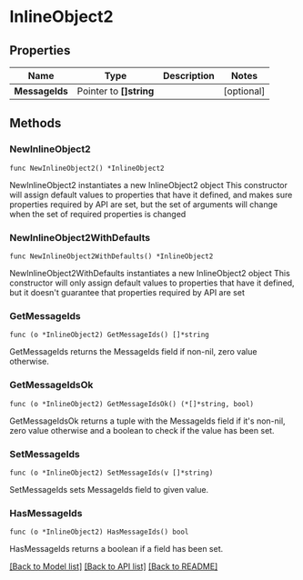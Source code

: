 # InlineObject2

## Properties

Name | Type | Description | Notes
------------ | ------------- | ------------- | -------------
**MessageIds** | Pointer to **[]string** |  | [optional] 

## Methods

### NewInlineObject2

`func NewInlineObject2() *InlineObject2`

NewInlineObject2 instantiates a new InlineObject2 object
This constructor will assign default values to properties that have it defined,
and makes sure properties required by API are set, but the set of arguments
will change when the set of required properties is changed

### NewInlineObject2WithDefaults

`func NewInlineObject2WithDefaults() *InlineObject2`

NewInlineObject2WithDefaults instantiates a new InlineObject2 object
This constructor will only assign default values to properties that have it defined,
but it doesn't guarantee that properties required by API are set

### GetMessageIds

`func (o *InlineObject2) GetMessageIds() []*string`

GetMessageIds returns the MessageIds field if non-nil, zero value otherwise.

### GetMessageIdsOk

`func (o *InlineObject2) GetMessageIdsOk() (*[]*string, bool)`

GetMessageIdsOk returns a tuple with the MessageIds field if it's non-nil, zero value otherwise
and a boolean to check if the value has been set.

### SetMessageIds

`func (o *InlineObject2) SetMessageIds(v []*string)`

SetMessageIds sets MessageIds field to given value.

### HasMessageIds

`func (o *InlineObject2) HasMessageIds() bool`

HasMessageIds returns a boolean if a field has been set.


[[Back to Model list]](../README.md#documentation-for-models) [[Back to API list]](../README.md#documentation-for-api-endpoints) [[Back to README]](../README.md)


